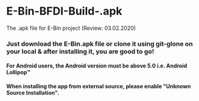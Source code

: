 # E-Bin-BFDI-Build-.apk
The .apk file for E-Bin project (Review: 03.02.2020)

### Just download the E-Bin.apk file or clone it using git-glone on your local & after installing it, you are good to go!

#### For Android users, the Android version must be above 5.0 i.e. Android Lollipop™
#### When installing the app from external source, please enable "Unknown Source Installation".
